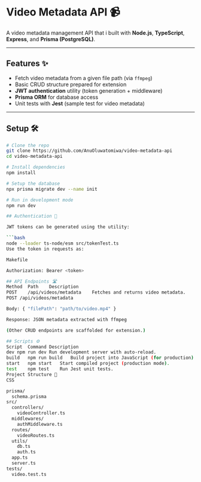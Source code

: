 # Video Metadata API 📹

A video metadata management API that i built with **Node.js**, **TypeScript**, **Express**, and **Prisma (PostgreSQL)**.

---

## Features ✨

- Fetch video metadata from a given file path (via `ffmpeg`)
- Basic CRUD structure prepared for extension
- **JWT authentication** utility (token generation + middleware)
- **Prisma ORM** for database access
- Unit tests with **Jest** (sample test for video metadata)

---

## Setup 🛠️

```bash
# Clone the repo
git clone https://github.com/AnuOluwatomiwa/video-metadata-api
cd video-metadata-api

# Install dependencies
npm install

# Setup the database
npx prisma migrate dev --name init

# Run in development mode
npm run dev

## Authentication 🔑

JWT tokens can be generated using the utility:

```bash
node --loader ts-node/esm src/tokenTest.ts
Use the token in requests as:

Makefile

Authorization: Bearer <token>

## API Endpoints 🛣️
Method	Path	Description
POST	/api/videos/metadata	Fetches and returns video metadata.
POST /api/videos/metadata

Body: { "filePath": "path/to/video.mp4" }

Response: JSON metadata extracted with ffmpeg

(Other CRUD endpoints are scaffolded for extension.)

## Scripts ⚙️
Script	Command	Description
dev	npm run dev	Run development server with auto-reload.
build	npm run build	Build project into JavaScript (for production).
start	npm start	Start compiled project (production mode).
test	npm test	Run Jest unit tests.
Project Structure 📁
CSS

prisma/
  schema.prisma
src/
  controllers/
    videoController.ts
  middlewares/
    authMiddleware.ts
  routes/
    videoRoutes.ts
  utils/
    db.ts
    auth.ts
  app.ts
  server.ts
tests/
  video.test.ts
